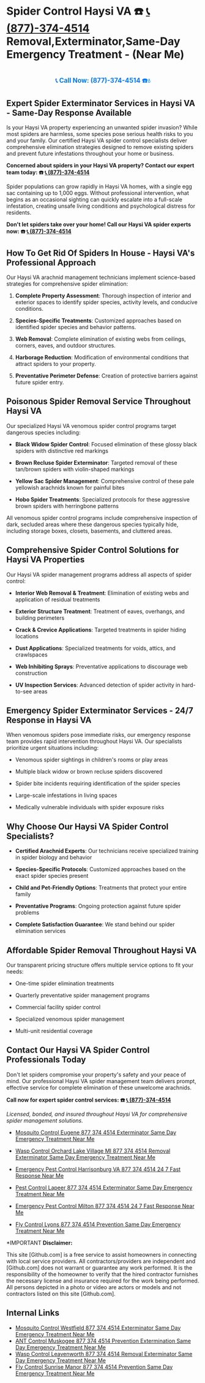 # Spider Control Haysi VA ☎️ [📞 (877)-374-4514](https://pest-control-4514.netlify.app) Removal,Exterminator,Same-Day Emergency Treatment - (Near Me)
# 

<p align="center" style="font-size: 1.2em; font-weight: bold; margin: 20px 0;">
  <a href="https://pest-control-4514.netlify.app" target="_blank" style="color: #007BFF; text-decoration: none;">📞 Call Now: (877)-374-4514 ☎️💧</a>
</p>

## Expert Spider Exterminator Services in Haysi VA - Same-Day Response Available

Is your Haysi VA property experiencing an unwanted spider invasion? While most spiders are harmless, some species pose serious health risks to you and your family. Our certified Haysi VA spider control specialists deliver comprehensive elimination strategies designed to remove existing spiders and prevent future infestations throughout your home or business.

**Concerned about spiders in your Haysi VA property? Contact our expert team today: ☎️ [📞 (877)-374-4514](https://pest-control-4514.netlify.app)**

Spider populations can grow rapidly in Haysi VA homes, with a single egg sac containing up to 1,000 eggs. Without professional intervention, what begins as an occasional sighting can quickly escalate into a full-scale infestation, creating unsafe living conditions and psychological distress for residents.

**Don't let spiders take over your home! Call our Haysi VA spider experts now: ☎️ [📞 (877)-374-4514](https://pest-control-4514.netlify.app)**

## How To Get Rid Of Spiders In House - Haysi VA's Professional Approach

Our Haysi VA arachnid management technicians implement science-based strategies for comprehensive spider elimination:

1. **Complete Property Assessment**: Thorough inspection of interior and exterior spaces to identify spider species, activity levels, and conducive conditions.

2. **Species-Specific Treatments**: Customized approaches based on identified spider species and behavior patterns.

3. **Web Removal**: Complete elimination of existing webs from ceilings, corners, eaves, and outdoor structures.

4. **Harborage Reduction**: Modification of environmental conditions that attract spiders to your property.

5. **Preventative Perimeter Defense**: Creation of protective barriers against future spider entry.

## Poisonous Spider Removal Service Throughout Haysi VA

Our specialized Haysi VA venomous spider control programs target dangerous species including:

- **Black Widow Spider Control**: Focused elimination of these glossy black spiders with distinctive red markings

- **Brown Recluse Spider Exterminator**: Targeted removal of these tan/brown spiders with violin-shaped markings

- **Yellow Sac Spider Management**: Comprehensive control of these pale yellowish arachnids known for painful bites

- **Hobo Spider Treatments**: Specialized protocols for these aggressive brown spiders with herringbone patterns

All venomous spider control programs include comprehensive inspection of dark, secluded areas where these dangerous species typically hide, including storage boxes, closets, basements, and cluttered areas.

## Comprehensive Spider Control Solutions for Haysi VA Properties

Our Haysi VA spider management programs address all aspects of spider control:

- **Interior Web Removal & Treatment**: Elimination of existing webs and application of residual treatments

- **Exterior Structure Treatment**: Treatment of eaves, overhangs, and building perimeters

- **Crack & Crevice Applications**: Targeted treatments in spider hiding locations

- **Dust Applications**: Specialized treatments for voids, attics, and crawlspaces

- **Web Inhibiting Sprays**: Preventative applications to discourage web construction

- **UV Inspection Services**: Advanced detection of spider activity in hard-to-see areas

## Emergency Spider Exterminator Services - 24/7 Response in Haysi VA

When venomous spiders pose immediate risks, our emergency response team provides rapid intervention throughout Haysi VA. Our specialists prioritize urgent situations including:

- Venomous spider sightings in children's rooms or play areas

- Multiple black widow or brown recluse spiders discovered

- Spider bite incidents requiring identification of the spider species

- Large-scale infestations in living spaces

- Medically vulnerable individuals with spider exposure risks

## Why Choose Our Haysi VA Spider Control Specialists?

- **Certified Arachnid Experts**: Our technicians receive specialized training in spider biology and behavior

- **Species-Specific Protocols**: Customized approaches based on the exact spider species present

- **Child and Pet-Friendly Options**: Treatments that protect your entire family

- **Preventative Programs**: Ongoing protection against future spider problems

- **Complete Satisfaction Guarantee**: We stand behind our spider elimination services

## Affordable Spider Removal Throughout Haysi VA

Our transparent pricing structure offers multiple service options to fit your needs:

- One-time spider elimination treatments

- Quarterly preventative spider management programs

- Commercial facility spider control

- Specialized venomous spider management

- Multi-unit residential coverage

## Contact Our Haysi VA Spider Control Professionals Today

Don't let spiders compromise your property's safety and your peace of mind. Our professional Haysi VA spider management team delivers prompt, effective service for complete elimination of these unwelcome arachnids.

**Call now for expert spider control services: ☎️ [📞 (877)-374-4514](https://pest-control-4514.netlify.app)**

*Licensed, bonded, and insured throughout Haysi VA for comprehensive spider management solutions.*


- [Mosquito Control Eugene 877 374 4514 Exterminator Same Day Emergency Treatment Near Me](https://github.com/allyoucaneatsushiin/pest-control/blob/main/Mosquito-Control-Eugene-877-374-4514-Exterminator-Same-Day-Emergency-Treatment-Near-Me.md)
- [Wasp Control Orchard Lake Village MI 877 374 4514 Removal Exterminator Same Day Emergency Treatment Near Me](https://github.com/allyoucaneatsushiin/pest-control/blob/main/Wasp-Control-Orchard-Lake-Village-MI-877-374-4514-Removal-Exterminator-Same-Day-Emergency-Treatment-Near-Me.md)
- [Emergency Pest Control Harrisonburg VA 877 374 4514 24 7 Fast Response Near Me](https://github.com/allyoucaneatsushiin/pest-control/blob/main/Emergency-Pest-Control-Harrisonburg-VA-877-374-4514-24-7-Fast-Response-Near-Me.md)


- [Pest Control Lapeer 877 374 4514 Exterminator Same Day Emergency Treatment Near Me](https://github.com/allyoucaneatsushiin/pest-control/blob/main/Pest-Control-Lapeer-877-374-4514-Exterminator-Same-Day-Emergency-Treatment-Near-Me.md)
- [Emergency Pest Control Milton 877 374 4514 24 7 Fast Response Near Me](https://github.com/allyoucaneatsushiin/pest-control/blob/main/Emergency-Pest-Control-Milton-877-374-4514-24-7-Fast-Response-Near-Me.md)
- [Fly Control Lyons 877 374 4514 Prevention Same Day Emergency Treatment Near Me](https://github.com/allyoucaneatsushiin/pest-control/blob/main/Fly-Control-Lyons-877-374-4514-Prevention-Same-Day-Emergency-Treatment-Near-Me.md)


*IMPORTANT **Disclaimer:**  

This site [Github.com] is a free service to assist homeowners in connecting with local service providers. All contractors/providers are independent and [Github.com] does not warrant or guarantee any work performed. It is the responsibility of the homeowner to verify that the hired contractor furnishes the necessary license and insurance required for the work being performed. All persons depicted in a photo or video are actors or models and not contractors listed on this site [Github.com].


## Internal Links
- [Mosquito Control Westfield 877 374 4514 Exterminator Same Day Emergency Treatment Near Me](https://github.com/allyoucaneatsushiin/pest-control/blob/main/Mosquito-Control-Westfield-877-374-4514-Exterminator-Same-Day-Emergency-Treatment-Near-Me.md)
- [ANT Control Muskogee 877 374 4514 Prevention Extermination Same Day Emergency Treatment Near Me](https://github.com/allyoucaneatsushiin/pest-control/blob/main/ANT-Control-Muskogee-877-374-4514-Prevention-Extermination-Same-Day-Emergency-Treatment-Near-Me.md)
- [Wasp Control Leavenworth 877 374 4514 Removal Exterminator Same Day Emergency Treatment Near Me](https://github.com/allyoucaneatsushiin/pest-control/blob/main/Wasp-Control-Leavenworth-877-374-4514-Removal-Exterminator-Same-Day-Emergency-Treatment-Near-Me.md)
- [Fly Control Sunrise Manor 877 374 4514 Prevention Same Day Emergency Treatment Near Me](https://github.com/allyoucaneatsushiin/pest-control/blob/main/Fly-Control-Sunrise-Manor-877-374-4514-Prevention-Same-Day-Emergency-Treatment-Near-Me.md)
